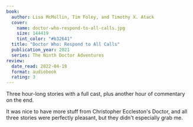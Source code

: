 ```yaml
---
book:
  author: Lisa McMullin, Tim Foley, and Timothy X. Atack
  cover:
    name: doctor-who-respond-to-all-calls.jpg
    size: 144419
    tint_color: "#b32641"
  title: "Doctor Who: Respond to All Calls"
  publication_year: 2021
  series: The Ninth Doctor Adventures
review:
  date_read: 2022-04-18
  format: audiobook
  rating: 3
---
```


Three hour-long stories with a full cast, plus another hour of commentary on the end.

It was nice to have more stuff from Christopher Eccleston's Doctor, and all three stories were perfectly pleasant, but they didn't especially grab me.
